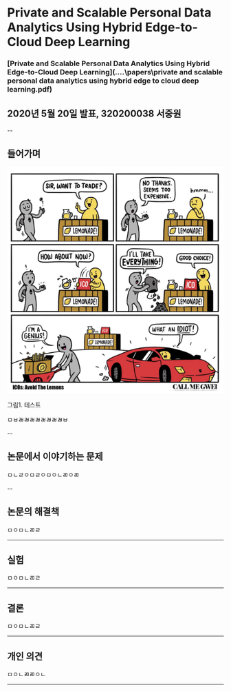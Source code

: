 # Private and Scalable Personal Data Analytics Using Hybrid Edge-to-Cloud Deep Learning

### [Private and Scalable Personal Data Analytics Using Hybrid Edge-to-Cloud Deep Learning](..\..\papers\private and scalable personal data analytics using hybrid edge to cloud deep learning.pdf)

## 2020년 5월 20일 발표, 320200038 서중원

--

## 들어가며

![cartoon.PNG](images/cartoon.PNG)

그림1. 테스트

ㅁㅂㄼㄼㄼㄼㄼㄼㄼㄼㅂ

--
## 논문에서 이야기하는 문제

ㅁㄴㄹㅇㅁㄹㅇㅁㅇㄴㄻㅇㄻ

--

## 논문의 해결책

ㅁㅇㅁㄴㄻㄹ

----

## 실험

ㅁㅇㅁㄴㄻㄹ

----

## 결론

ㅁㅇㅁㄴㄻㄹ

----

## 개인 의견

ㅁㅇㄴㄻㄻㅇㄴ

----
